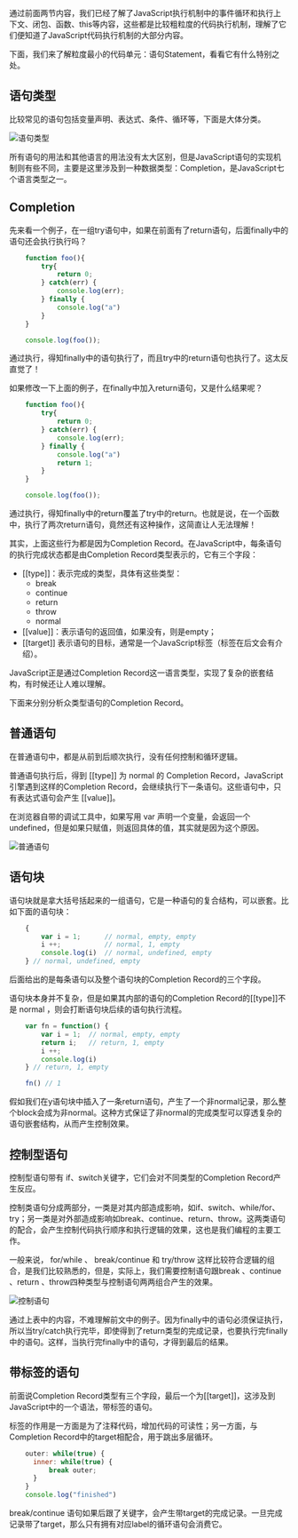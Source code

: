 通过前面两节内容，我们已经了解了JavaScript执行机制中的事件循环和执行上下文、闭包、函数、this等内容，这些都是比较粗粒度的代码执行机制，理解了它们便知道了JavaScript代码执行机制的大部分内容。

下面，我们来了解粒度最小的代码单元：语句Statement，看看它有什么特别之处。

## 语句类型
比较常见的语句包括变量声明、表达式、条件、循环等，下面是大体分类。

![语句类型](../images/js-all-statements.jpg)

所有语句的用法和其他语言的用法没有太大区别，但是JavaScript语句的实现机制则有些不同，主要是这里涉及到一种数据类型：Completion，是JavaScript七个语言类型之一。

## Completion
先来看一个例子，在一组try语句中，如果在前面有了return语句，后面finally中的语句还会执行执行吗？

```js
    function foo(){
        try{
            return 0;
        } catch(err) {
            console.log(err);
        } finally {
            console.log("a")
        }
    }

    console.log(foo());
```

通过执行，得知finally中的语句执行了，而且try中的return语句也执行了。这太反直觉了！

如果修改一下上面的例子，在finally中加入return语句，又是什么结果呢？
```js
    function foo(){
        try{
            return 0;
        } catch(err) {
            console.log(err);
        } finally {
            console.log("a")
            return 1;
        }
    }

    console.log(foo());
```

通过执行，得知finally中的return覆盖了try中的return。也就是说，在一个函数中，执行了两次return语句，竟然还有这种操作，这简直让人无法理解！

其实，上面这些行为都是因为Completion Record。在JavaScript中，每条语句的执行完成状态都是由Completion Record类型表示的，它有三个字段：

- [[type]]：表示完成的类型，具体有这些类型：
    - break
    - continue
    - return
    - throw
    - normal
- [[value]]：表示语句的返回值，如果没有，则是empty；
- [[target]] 表示语句的目标，通常是一个JavaScript标签（标签在后文会有介绍）。

JavaScript正是通过Completion Record这一语言类型，实现了复杂的嵌套结构，有时候还让人难以理解。

下面来分别分析众类型语句的Completion Record。

## 普通语句

在普通语句中，都是从前到后顺次执行，没有任何控制和循环逻辑。

普通语句执行后，得到 [[type]] 为 normal 的 Completion Record，JavaScript引擎遇到这样的Completion Record，会继续执行下一条语句。这些语句中，只有表达式语句会产生 [[value]]。

在浏览器自带的调试工具中，如果写用 var 声明一个变量，会返回一个undefined，但是如果只赋值，则返回具体的值，其实就是因为这个原因。

![普通语句](../images/js-statement-normal.png)

## 语句块

语句块就是拿大括号括起来的一组语句，它是一种语句的复合结构，可以嵌套。比如下面的语句块：

```js
    {
        var i = 1;      // normal, empty, empty
        i ++;           // normal, 1, empty
        console.log(i)  // normal, undefined, empty
    } // normal, undefined, empty
```

后面给出的是每条语句以及整个语句块的Completion Record的三个字段。

语句块本身并不复杂，但是如果其内部的语句的Completion Record的[[type]]不是 normal ，则会打断语句块后续的语句执行流程。

```js
    var fn = function() {
        var i = 1;  // normal, empty, empty
        return i;   // return, 1, empty
        i ++; 
        console.log(i)
    } // return, 1, empty

    fn() // 1
```

假如我们在y语句块中插入了一条return语句，产生了一个非normal记录，那么整个block会成为非normal。这种方式保证了非normal的完成类型可以穿透复杂的语句嵌套结构，从而产生控制效果。

## 控制型语句

控制型语句带有 if、switch关键字，它们会对不同类型的Completion Record产生反应。

控制类语句分成两部分，一类是对其内部造成影响，如if、switch、while/for、try；另一类是对外部造成影响如break、continue、return、throw。这两类语句的配合，会产生控制代码执行顺序和执行逻辑的效果，这也是我们编程的主要工作。

一般来说， for/while 、 break/continue 和 try/throw 这样比较符合逻辑的组合，是我们比较熟悉的，但是，实际上，我们需要控制语句跟break 、continue 、return 、throw四种类型与控制语句两两组合产生的效果。

![控制语句](../images/js-statement-control.png)

通过上表中的内容，不难理解前文中的例子。因为finally中的语句必须保证执行，所以当try/catch执行完毕，即使得到了return类型的完成记录，也要执行完finally中的语句。这样，当执行完finally中的语句，才得到最后的结果。

## 带标签的语句

前面说Completion Record类型有三个字段，最后一个为[[target]]，这涉及到JavaScript中的一个语法，带标签的语句。

标签的作用是一方面是为了注释代码，增加代码的可读性；另一方面，与Completion Record中的target相配合，用于跳出多层循环。

```js
    outer: while(true) {
      inner: while(true) {
          break outer;
      }
    }
    console.log("finished")
```

break/continue 语句如果后跟了关键字，会产生带target的完成记录。一旦完成记录带了target，那么只有拥有对应label的循环语句会消费它。


